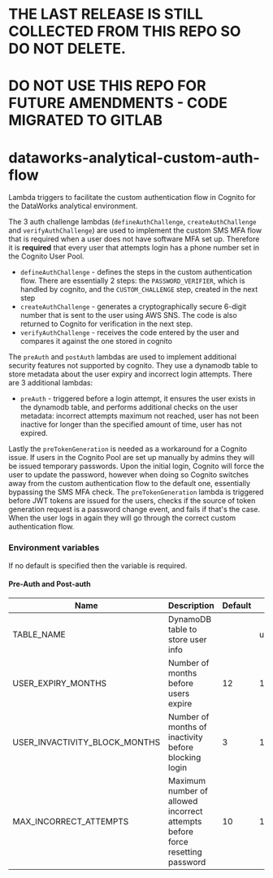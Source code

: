 # THE LAST RELEASE IS STILL COLLECTED FROM THIS REPO SO DO NOT DELETE.
# DO NOT USE THIS REPO FOR FUTURE AMENDMENTS - CODE MIGRATED TO GITLAB


# dataworks-analytical-custom-auth-flow
Lambda triggers to facilitate the custom authentication flow in Cognito for the DataWorks analytical environment.

The 3 auth challenge lambdas (`defineAuthChallenge`, `createAuthChallenge` and `verifyAuthChallenge`) are used to implement the custom SMS MFA flow that is required when a user does not have software MFA set up. Therefore it is **required** that every user that attempts login has a phone number set in the Cognito User Pool.

* `defineAuthChallenge` - defines the steps in the custom authentication flow. There are essentially 2 steps: the `PASSWORD_VERIFIER`, which is handled by cognito, and the `CUSTOM_CHALLENGE` step, created in the next step
* `createAuthChallenge` - generates a cryptographically secure 6-digit number that is sent to the user using AWS SNS. The code is also returned to Cognito for verification in the next step.
* `verifyAuthChallenge` - receives the code entered by the user and compares it against the one stored in cognito

The `preAuth` and `postAuth` lambdas are used to implement additional security features not supported by cognito. They use a dynamodb table to store metadata about the user expiry and incorrect login attempts. There are 3 additional lambdas:

* `preAuth` - triggered before a login attempt, it ensures the user exists in the dynamodb table, and performs additional checks on the user metadata: incorrect attempts maximum not reached, user has not been inactive for longer than the specified amount of time, user has not expired.

Lastly the `preTokenGeneration` is needed as a workaround for a Cognito issue. If users in the Cognito Pool are set up manually by admins they will be issued temporary passwords. Upon the initial login, Cognito will force the user to update the password, however when doing so Cognito switches away from the custom authentication flow to the default one, essentially bypassing the SMS MFA check. The `preTokenGeneration` lambda is triggered before JWT tokens are issued for the users, checks if the source of token generation request is a password change event, and fails if that's the case. When the user logs in again they will go through the correct custom authentication flow.

### Environment variables
If no default is specified then the variable is required.

#### Pre-Auth and Post-auth
| Name | Description | Default | Example |
| ---- | ----------- | ------- | ------- |
| TABLE_NAME | DynamoDB table to store user info | | users_table |
| USER_EXPIRY_MONTHS | Number of months before users expire | 12 | 12 |
| USER_INVACTIVITY_BLOCK_MONTHS | Number of months of inactivity before blocking login | 3 | 10 |
| MAX_INCORRECT_ATTEMPTS | Maximum number of allowed incorrect attempts before force resetting password | 10 | 10 |
